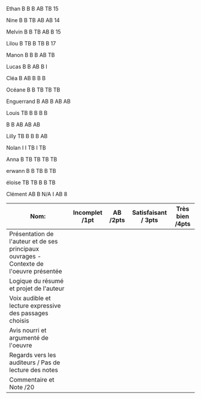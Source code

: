 Ethan
B
B
B
AB
TB
15

Nine
B
B
TB
AB
AB
14

Melvin
B
B
TB
AB
B
15

Lilou
B
TB
B
TB
B
17

Manon
B
B
B
AB
TB

Lucas
B
B
AB
B
I

Cléa
B
AB
B
B
B


Océane
B
B
TB
TB
TB

Enguerrand
B
AB
B
AB
AB

Louis
TB
B
B
B
B


B
B
AB
AB
AB

Lilly
TB
B
B
B
AB

Nolan
I
I
TB
I
TB

Anna
B
TB
TB
TB
TB

erwann
B
B
TB
B
TB

éloise
TB
TB
B
B
TB

Clément
AB
B
N/A
I
AB
8





| Nom:                                        | Incomplet /1pt | AB /2pts | Satisfaisant /                                            3pts | Très bien /4pts |
|-----------------------------------------------------------------------------------------|----------------|----------|--------------------|-----------------|
| Présentation de l'auteur et de ses principaux ouvrages - Contexte de l'oeuvre présentée |                |          |                    |                 |
| Logique du résumé et projet de l'auteur                                                 |                |          |                    |                 |
| Voix audible et lecture expressive des passages choisis                                 |                |          |                    |                 |
| Avis nourri et argumenté de l'oeuvre                                                    |                |          |                    |                 |
| Regards vers les auditeurs / Pas de lecture des notes                                   |                |          |                    |                 |
| Commentaire et Note /20                                                                 |                |          |                    |                 |
